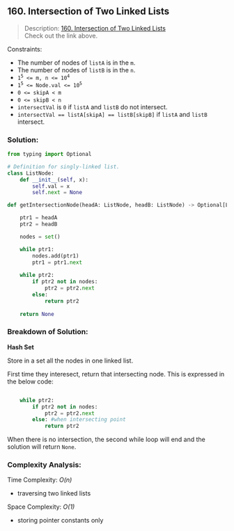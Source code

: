 ## 160. Intersection of Two Linked Lists

>Description: [160. Intersection of Two Linked Lists](https://leetcode.com/problems/intersection-of-two-linked-lists/description/)\
Check out the link above.

Constraints:

- The number of nodes of `listA` is in the `m`.
- The number of nodes of `listB` is in the `n`.
- <code>1<sup>5</sup> <= m, n <= 10<sup>4</sup></code> 
- <code>1<sup>5</sup> <= Node.val <= 10<sup>5</sup></code>
- `0 <= skipA < m`
- `0 <= skipB < n`
- `intersectVal` is `0` if `listA` and `listB` do not intersect.
- `intersectVal == listA[skipA] == listB[skipB]` if `listA` and `listB` intersect.

### Solution: 

```python
from typing import Optional

# Definition for singly-linked list.
class ListNode:
    def __init__(self, x):
        self.val = x
        self.next = None

def getIntersectionNode(headA: ListNode, headB: ListNode) -> Optional[ListNode]:

    ptr1 = headA
    ptr2 = headB

    nodes = set()

    while ptr1:
        nodes.add(ptr1)
        ptr1 = ptr1.next
    
    while ptr2:
        if ptr2 not in nodes:
            ptr2 = ptr2.next
        else:
            return ptr2
    
    return None
```
### Breakdown of Solution:

**Hash Set**

Store in a set all the nodes in one linked list.

First time they interesect, return that intersecting node. This is expressed in the below code:

```python

    while ptr2:
        if ptr2 not in nodes:
            ptr2 = ptr2.next
        else: #when intersecting point
            return ptr2
```

When there is no intersection, the second while loop will end and the solution will return `None`.

### Complexity Analysis:

Time Complexity: *O(n)*

- traversing two linked lists

Space Complexity: *O(1)*

- storing pointer constants only
